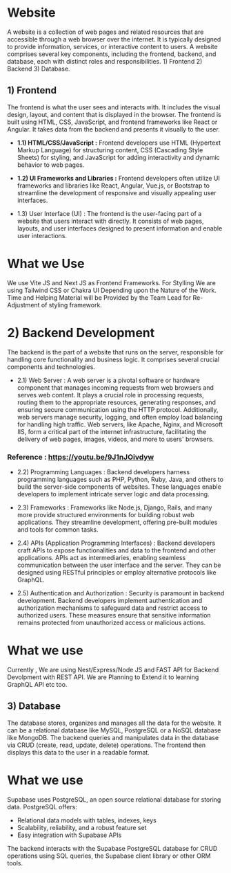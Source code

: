 # Website

A website is a collection of web pages and related resources that are accessible through a web browser over the internet. It is typically designed to provide information, services, or interactive content to users. A website comprises several key components, including the frontend, backend, and database, each with distinct roles and responsibilities. 1) Frontend 2) Backend 3) Database.

## 1) Frontend

The frontend is what the user sees and interacts with. It includes the visual design, layout, and content that is displayed in the browser. The frontend is built using HTML, CSS, JavaScript, and frontend frameworks like React or Angular. It takes data from the backend and presents it visually to the user.

- **1.1) HTML/CSS/JavaScript :**
Frontend developers use HTML (Hypertext Markup Language) for structuring content, CSS (Cascading Style Sheets) for styling, and JavaScript for adding interactivity and dynamic behavior to web pages.

- **1.2) UI Frameworks and Libraries :** 
Frontend developers often utilize UI frameworks and libraries like React, Angular, Vue.js, or Bootstrap to streamline the development of responsive and visually appealing user interfaces.

- 1.3) User Interface (UI) : 
The frontend is the user-facing part of a website that users interact with directly. It consists of web pages, layouts, and user interfaces designed to present information and enable user interactions.

# What we Use

We use Vite JS and Next JS as Frontend Frameworks. For Stylling We are using Tailwind CSS or Chakra UI Depending upon the Nature of the Work. Time and Helping Material will be Provided by the Team Lead for Re-Adjustment of styling framework.


# 2) Backend Development
The backend is the part of a website that runs on the server, responsible for handling core functionality and business logic. It comprises several crucial components and technologies.

- 2.1) Web Server : 
A web server is a pivotal software or hardware component that manages incoming requests from web browsers and serves web content. It plays a crucial role in processing requests, routing them to the appropriate resources, generating responses, and ensuring secure communication using the HTTP protocol. Additionally, web servers manage security, logging, and often employ load balancing for handling high traffic. Web servers, like Apache, Nginx, and Microsoft IIS, form a critical part of the internet infrastructure, facilitating the delivery of web pages, images, videos, and more to users' browsers.

### Reference : https://youtu.be/9J1nJOivdyw

- 2.2) Programming Languages : 
Backend developers harness programming languages such as PHP, Python, Ruby, Java, and others to build the server-side components of websites. These languages enable developers to implement intricate server logic and data processing.

- 2.3) Frameworks : 
Frameworks like Node.js, Django, Rails, and many more provide structured environments for building robust web applications. They streamline development, offering pre-built modules and tools for common tasks.

- 2.4) APIs (Application Programming Interfaces) : 
Backend developers craft APIs to expose functionalities and data to the frontend and other applications. APIs act as intermediaries, enabling seamless communication between the user interface and the server. They can be designed using RESTful principles or employ alternative protocols like GraphQL.

- 2.5) Authentication and Authorization : 
Security is paramount in backend development. Backend developers implement authentication and authorization mechanisms to safeguard data and restrict access to authorized users. These measures ensure that sensitive information remains protected from unauthorized access or malicious actions.

# What we use

Currently , We are using Nest/Express/Node JS and FAST API for Backend Devolpment with REST API. We are Planning to Extend it to learning GraphQL API etc too.

## 3) Database
The database stores, organizes and manages all the data for the website. It can be a relational database like MySQL, PostgreSQL or a NoSQL database like MongoDB. The backend queries and manipulates data in the database via CRUD (create, read, update, delete) operations. The frontend then displays this data to the user in a readable format.

# What we use 

Supabase uses PostgreSQL, an open source relational database for storing data. PostgreSQL offers:

- Relational data models with tables, indexes, keys
- Scalability, reliability, and a robust feature set
- Easy integration with Supabase APIs

The backend interacts with the Supabase PostgreSQL database for CRUD operations using SQL queries, the Supabase client library or other ORM tools.
